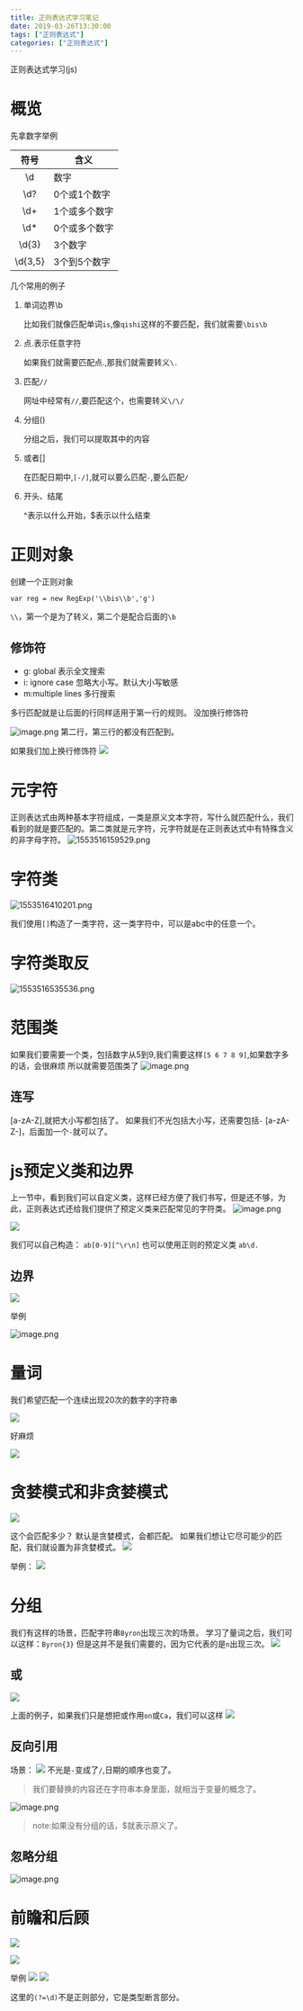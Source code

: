 ```yaml
---
title: 正则表达式学习笔记
date: 2019-03-26T13:30:00
tags: ["正则表达式"]
categories: ["正则表达式"]
---
```


正则表达式学习(js)

# 概览

先拿数字举例

|  符号   | 含义          |
| :-----: | ------------- |
|   \d    | 数字          |
|   \d?   | 0个或1个数字  |
|   \d+   | 1个或多个数字 |
|   \d*   | 0个或多个数字 |
|  \d{3}  | 3个数字       |
| \d{3,5} | 3个到5个数字  |

几个常用的例子

1. 单词边界\b

   比如我们就像匹配单词`is`,像`qishi`这样的不要匹配，我们就需要`\bis\b`

2. 点.表示任意字符

   如果我们就需要匹配点.,那我们就需要转义`\.`

3. 匹配`//`

   网址中经常有`//`,要匹配这个，也需要转义`\/\/`

4. 分组()

   分组之后，我们可以提取其中的内容

5. 或者[]

   在匹配日期中,`[-/]`,就可以要么匹配`-`,要么匹配`/`

6. 开头、结尾

   ^表示以什么开始，$表示以什么结束

# 正则对象

创建一个正则对象

`var reg = new RegExp('\\bis\\b','g')`

`\\`，第一个是为了转义，第二个是配合后面的`\b`

## 修饰符

- g: global 表示全文搜索
- i: ignore case 忽略大小写。默认大小写敏感
- m:multiple lines 多行搜索

多行匹配就是让后面的行同样适用于第一行的规则。
没加换行修饰符

![image.png](https://upload-images.jianshu.io/upload_images/422094-a73e8b27dfb0be51.png?imageMogr2/auto-orient/strip%7CimageView2/2/w/1240)
第二行，第三行的都没有匹配到。

如果我们加上换行修饰符
![](https://upload-images.jianshu.io/upload_images/422094-23ccaa0e96549f7a.png?imageMogr2/auto-orient/strip%7CimageView2/2/w/1240)


# 元字符

正则表达式由两种基本字符组成，一类是原义文本字符，写什么就匹配什么，我们看到的就是要匹配的。第二类就是元字符，元字符就是在正则表达式中有特殊含义的非字母字符。
![1553516159529.png](https://upload-images.jianshu.io/upload_images/422094-463443030e6cc6bd.png?imageMogr2/auto-orient/strip%7CimageView2/2/w/1240)


# 字符类

![1553516410201.png](https://upload-images.jianshu.io/upload_images/422094-59a483e7f22a55de.png?imageMogr2/auto-orient/strip%7CimageView2/2/w/1240)

我们使用`[]`构造了一类字符，这一类字符中，可以是abc中的任意一个。

 # 字符类取反
![1553516535536.png](https://upload-images.jianshu.io/upload_images/422094-1045552de3854f01.png?imageMogr2/auto-orient/strip%7CimageView2/2/w/1240)
# 范围类
如果我们要需要一个类，包括数字从5到9,我们需要这样`[5 6 7 8 9]`,如果数字多的话，会很麻烦
所以就需要范围类了
![image.png](https://upload-images.jianshu.io/upload_images/422094-595512eed6a0cf16.png?imageMogr2/auto-orient/strip%7CimageView2/2/w/1240)
## 连写
[a-zA-Z],就把大小写都包括了。
如果我们不光包括大小写，还需要包括`-`
[a-zA-Z-]，后面加一个`-`就可以了。

# js预定义类和边界
上一节中，看到我们可以自定义类，这样已经方便了我们书写，但是还不够，为此，正则表达式还给我们提供了预定义类来匹配常见的字符类。
![image.png](https://upload-images.jianshu.io/upload_images/422094-8020d1d606440f54.png?imageMogr2/auto-orient/strip%7CimageView2/2/w/1240)

![](https://upload-images.jianshu.io/upload_images/422094-98a681b50b95f746.png?imageMogr2/auto-orient/strip%7CimageView2/2/w/1240)

我们可以自己构造：
`ab[0-9][^\r\n]`
也可以使用正则的预定义类
`ab\d.`

## 边界
![](https://upload-images.jianshu.io/upload_images/422094-dcb5181896235361.png?imageMogr2/auto-orient/strip%7CimageView2/2/w/1240)

举例

![image.png](https://upload-images.jianshu.io/upload_images/422094-79e496ba73c10c19.png?imageMogr2/auto-orient/strip%7CimageView2/2/w/1240)

# 量词
我们希望匹配一个连续出现20次的数字的字符串

![](https://upload-images.jianshu.io/upload_images/422094-446e7bc3d67fd311.png?imageMogr2/auto-orient/strip%7CimageView2/2/w/1240)

好麻烦

![](https://upload-images.jianshu.io/upload_images/422094-4767f9d50315ba3c.png?imageMogr2/auto-orient/strip%7CimageView2/2/w/1240)

# 贪婪模式和非贪婪模式
![](https://upload-images.jianshu.io/upload_images/422094-5045f2f20ac27bad.png?imageMogr2/auto-orient/strip%7CimageView2/2/w/1240)

这个会匹配多少？
默认是贪婪模式，会都匹配。
如果我们想让它尽可能少的匹配，我们就设置为非贪婪模式。
![](https://upload-images.jianshu.io/upload_images/422094-4b8fd7c0271e82e3.png?imageMogr2/auto-orient/strip%7CimageView2/2/w/1240)

举例：
![](https://upload-images.jianshu.io/upload_images/422094-14c37e86e7c94229.png?imageMogr2/auto-orient/strip%7CimageView2/2/w/1240)

# 分组
我们有这样的场景，匹配字符串`Byron`出现三次的场景。
学习了量词之后，我们可以这样：`Byron{3}`
但是这并不是我们需要的，因为它代表的是`n`出现三次。
![](https://upload-images.jianshu.io/upload_images/422094-3cba30a85a25d820.png?imageMogr2/auto-orient/strip%7CimageView2/2/w/1240)

## 或
![](https://upload-images.jianshu.io/upload_images/422094-9dfa38a6090f79c2.png?imageMogr2/auto-orient/strip%7CimageView2/2/w/1240)

上面的例子，如果我们只是想把或作用`on`或`Ca`，我们可以这样
![](https://upload-images.jianshu.io/upload_images/422094-da513b5028a88d3c.png?imageMogr2/auto-orient/strip%7CimageView2/2/w/1240)

## 反向引用

场景：
![](https://upload-images.jianshu.io/upload_images/422094-55c8ab9917639417.png?imageMogr2/auto-orient/strip%7CimageView2/2/w/1240)
不光是`-`变成了`/`,日期的顺序也变了。
> 我们要替换的内容还在字符串本身里面，就相当于变量的概念了。

![image.png](https://upload-images.jianshu.io/upload_images/422094-b1d4f60ae2ef83af.png?imageMogr2/auto-orient/strip%7CimageView2/2/w/1240)
> note:如果没有分组的话，$就表示原义了。

## 忽略分组
![image.png](https://upload-images.jianshu.io/upload_images/422094-dbaa661b2ec79f85.png?imageMogr2/auto-orient/strip%7CimageView2/2/w/1240)

# 前瞻和后顾
![](https://upload-images.jianshu.io/upload_images/422094-1d82cc25062e60dd.png?imageMogr2/auto-orient/strip%7CimageView2/2/w/1240)

![](https://upload-images.jianshu.io/upload_images/422094-e0534667d4497f0d.png?imageMogr2/auto-orient/strip%7CimageView2/2/w/1240)

举例
![](https://upload-images.jianshu.io/upload_images/422094-c74e19287dabf807.png?imageMogr2/auto-orient/strip%7CimageView2/2/w/1240)
![](https://upload-images.jianshu.io/upload_images/422094-7a199dcb2f2afc0c.png?imageMogr2/auto-orient/strip%7CimageView2/2/w/1240)

这里的`(?=\d)`不是正则部分，它是类型断言部分。

